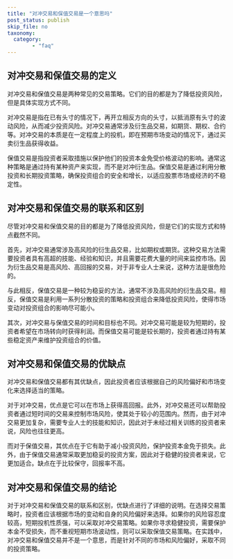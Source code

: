 ```yaml
---
title: "对冲交易和保值交易是一个意思吗"
post_status: publish
skip_file: no
taxonomy:
  category:
        - "faq"
---
```


## 对冲交易和保值交易的定义

对冲交易和保值交易是两种常见的交易策略。它们的目的都是为了降低投资风险，但是具体实现方式不同。

对冲交易是指在已有头寸的情况下，再开立相反方向的头寸，以抵消原有头寸的波动风险，从而减少投资风险。对冲交易通常涉及衍生品交易，如期货、期权、合约等。对冲交易的本质是在一定程度上的投机，即在预期市场变动的情况下，通过买卖衍生品获得收益。

保值交易是指投资者采取措施以保护他们的投资本金免受价格波动的影响。通常这种策略是通过持有某种资产来实现，而不是对冲衍生品。保值交易是通过利用分散投资和长期投资策略，确保投资组合的安全和增长，以适应股票市场或经济的不稳定性。

## 对冲交易和保值交易的联系和区别

尽管对冲交易和保值交易的目的都是为了降低投资风险，但是它们的实现方式和特点截然不同。

首先，对冲交易通常涉及高风险的衍生品交易，比如期权或期货。这种交易方法需要投资者具有高超的技能、经验和知识，并且需要花费大量的时间来监控市场。因为衍生品交易是高风险、高回报的交易，对于非专业人士来说，这种方法是很危险的。

与此相反，保值交易是一种较为稳妥的方法，通常不涉及高风险的衍生品交易。相反，保值交易是利用一系列分散投资的策略和投资组合来降低投资风险，使得市场变动对投资组合的影响尽可能小。

其次，对冲交易与保值交易的时间和目标也不同。对冲交易可能是较为短期的，投资者希望在市场转向时获得利润。而保值交易可能是较长期的，投资者通过持有某些稳定资产来维护投资组合的价值。

## 对冲交易和保值交易的优缺点

对冲交易和保值交易都有其优缺点，因此投资者应该根据自己的风险偏好和市场变化来选择适当的策略。

对于对冲交易，优点是它可以在市场上获得高回报。此外，对冲交易还可以帮助投资者通过短时间的交易来控制市场风险，使其处于较小的范围内。然而，由于对冲交易更加复杂，需要专业人士的技能和知识，因此对于未经过相关训练的投资者来说，风险也往往更高。

而对于保值交易，其优点在于它有助于减小投资风险，保护投资本金免于损失。此外，由于保值交易通常采取更加稳妥的投资方案，因此对于稳健的投资者来说，它更加适合。缺点在于比较保守，回报率不高。

## 对冲交易和保值交易的结论

对于对冲交易和保值交易的联系和区别，优缺点进行了详细的说明。在选择交易策略时，投资者应该根据市场的变动和自身的风险偏好来选择。如果你的风险容忍度较高，短期投机性质强，可以采取对冲交易策略。如果你寻求稳健投资，需要保护本金不受损失，而不重视短期市场波动性，则可以采取保值交易策略。在实践中，对冲交易和保值交易并不是一个意思，而是针对不同的市场和风险偏好，采取不同的投资策略。
